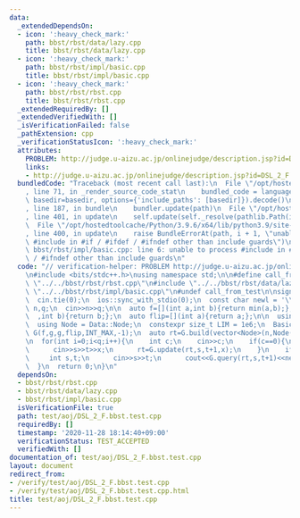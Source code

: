 ```yaml
---
data:
  _extendedDependsOn:
  - icon: ':heavy_check_mark:'
    path: bbst/rbst/data/lazy.cpp
    title: bbst/rbst/data/lazy.cpp
  - icon: ':heavy_check_mark:'
    path: bbst/rbst/impl/basic.cpp
    title: bbst/rbst/impl/basic.cpp
  - icon: ':heavy_check_mark:'
    path: bbst/rbst/rbst.cpp
    title: bbst/rbst/rbst.cpp
  _extendedRequiredBy: []
  _extendedVerifiedWith: []
  _isVerificationFailed: false
  _pathExtension: cpp
  _verificationStatusIcon: ':heavy_check_mark:'
  attributes:
    PROBLEM: http://judge.u-aizu.ac.jp/onlinejudge/description.jsp?id=DSL_2_F
    links:
    - http://judge.u-aizu.ac.jp/onlinejudge/description.jsp?id=DSL_2_F
  bundledCode: "Traceback (most recent call last):\n  File \"/opt/hostedtoolcache/Python/3.9.6/x64/lib/python3.9/site-packages/onlinejudge_verify/documentation/build.py\"\
    , line 71, in _render_source_code_stat\n    bundled_code = language.bundle(stat.path,\
    \ basedir=basedir, options={'include_paths': [basedir]}).decode()\n  File \"/opt/hostedtoolcache/Python/3.9.6/x64/lib/python3.9/site-packages/onlinejudge_verify/languages/cplusplus.py\"\
    , line 187, in bundle\n    bundler.update(path)\n  File \"/opt/hostedtoolcache/Python/3.9.6/x64/lib/python3.9/site-packages/onlinejudge_verify/languages/cplusplus_bundle.py\"\
    , line 401, in update\n    self.update(self._resolve(pathlib.Path(included), included_from=path))\n\
    \  File \"/opt/hostedtoolcache/Python/3.9.6/x64/lib/python3.9/site-packages/onlinejudge_verify/languages/cplusplus_bundle.py\"\
    , line 400, in update\n    raise BundleErrorAt(path, i + 1, \"unable to process\
    \ #include in #if / #ifdef / #ifndef other than include guards\")\nonlinejudge_verify.languages.cplusplus_bundle.BundleErrorAt:\
    \ bbst/rbst/impl/basic.cpp: line 6: unable to process #include in #if / #ifdef\
    \ / #ifndef other than include guards\n"
  code: "// verification-helper: PROBLEM http://judge.u-aizu.ac.jp/onlinejudge/description.jsp?id=DSL_2_F\n\
    \n#include <bits/stdc++.h>\nusing namespace std;\n\n#define call_from_test\n#include\
    \ \"../../bbst/rbst/rbst.cpp\"\n#include \"../../bbst/rbst/data/lazy.cpp\"\n#include\
    \ \"../../bbst/rbst/impl/basic.cpp\"\n#undef call_from_test\n\nsigned main(){\n\
    \  cin.tie(0);\n  ios::sync_with_stdio(0);\n  const char newl = '\\n';\n\n  int\
    \ n,q;\n  cin>>n>>q;\n\n  auto f=[](int a,int b){return min(a,b);};\n  auto g=[](int\
    \  ,int b){return b;};\n  auto flip=[](int a){return a;};\n\n  using Data = decltype(Lazy(f,g,g,flip,INT_MAX,-1));\n\
    \  using Node = Data::Node;\n  constexpr size_t LIM = 1e6;\n  Basic<Data, LIM>\
    \ G(f,g,g,flip,INT_MAX,-1);\n  auto rt=G.build(vector<Node>(n,Node(INT_MAX,-1)));\n\
    \n  for(int i=0;i<q;i++){\n    int c;\n    cin>>c;\n    if(c==0){\n      int s,t,x;\n\
    \      cin>>s>>t>>x;\n      rt=G.update(rt,s,t+1,x);\n    }\n    if(c==1){\n \
    \     int s,t;\n      cin>>s>>t;\n      cout<<G.query(rt,s,t+1)<<newl;\n    }\n\
    \  }\n  return 0;\n}\n"
  dependsOn:
  - bbst/rbst/rbst.cpp
  - bbst/rbst/data/lazy.cpp
  - bbst/rbst/impl/basic.cpp
  isVerificationFile: true
  path: test/aoj/DSL_2_F.bbst.test.cpp
  requiredBy: []
  timestamp: '2020-11-28 18:14:40+09:00'
  verificationStatus: TEST_ACCEPTED
  verifiedWith: []
documentation_of: test/aoj/DSL_2_F.bbst.test.cpp
layout: document
redirect_from:
- /verify/test/aoj/DSL_2_F.bbst.test.cpp
- /verify/test/aoj/DSL_2_F.bbst.test.cpp.html
title: test/aoj/DSL_2_F.bbst.test.cpp
---
```

